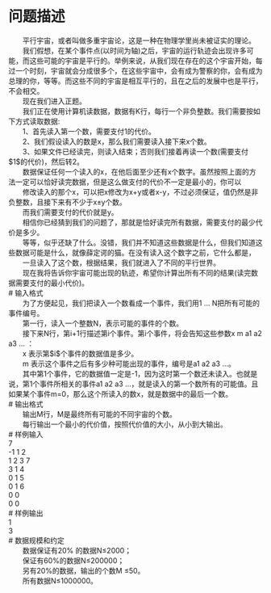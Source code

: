 <div id="pcont1" style="margin-top:20px; display:block;">

# 问题描述

<div class="pdcont">　　平行宇宙，或者叫做多重宇宙论，这是一种在物理学里尚未被证实的理论。<br/>
　　我们假想，在某个事件点(以时间为轴)之后，宇宙的运行轨迹会出现许多可能，而这些可能的宇宙是平行的。举例来说，从我们现在存在的这个宇宙开始，每过一个时刻，宇宙就会分成很多个，在这些宇宙中，会有成为警察的你，会有成为总理的你，等等。而这些不同的宇宙是相互平行的，且在之后的发展中也是平行，不会相交。<br/>
　　现在我们进入正题。<br/>
　　我们正在使用计算机读数据，数据有K行，每行一个非负整数。我们需要按如下方式读取数据:<br/>
　　1、首先读入第一个数，需要支付1的代价。<br/>
　　2、我们假设读入的数是x，那么我们需要读入接下来x个数。<br/>
　　3、如果文件已经读完，则读入结束；否则我们接着再读一个数(需要支付$1$的代价)，然后转2。<br/>
　　数据保证任何一个读入的x，在他后面至少还有x个数字。虽然按照上面的方法一定可以恰好读完数据，但是这么做支付的代价不一定是最小的，你可以<br/>
　　修改读入的那个x，可以把x修改为x+y或者x-y，不过必须保证，值仍然是非负整数，且接下来有不少于x±y个数。<br/>
　　而我们需要支付的代价就是y。<br/>
　　相信你已经猜到我们的问题了，那就是恰好读完所有数据，需要支付的最少代价是多少。<br/>
　　等等，似乎还缺了什么。没错，我们并不知道这些数据是什么，但我们知道这些数据可能是什么，就像薛定谔的猫。在没有读入这个数字之前，它什么都是，<br/>
　　一旦读入了这个数，根据结果，我们就进入了不同的平行世界。<br/>
　　现在我将告诉你宇宙可能出现的轨迹，希望你计算出所有不同的结果(读完数据需要支付的最小代价)。</div>
# 输入格式

<div class="pdcont">　　为了方便起见，我们把读入一个数看成一个事件，我们用1 … N把所有可能的事件编号。<br/>
　　第一行，读入一个整数N，表示可能的事件的个数。<br/>
　　接下来N行，第i+1行描述第i个事件。第i个事件，将会告知这些参数x m a1 a2 a3 … ：<br/>
　　x 表示第$i$个事件的数据值是多少。<br/>
　　m 表示这个事件之后有多少种可能出现的事件，编号是a1 a2 a3 …。<br/>
　　其中第1个事件，它的数据值一定是-1，因为这时第一个数还未读入。也就是说，第1个事件所相关的事件a1 a2 a3 …，就是读入的第一个数所有的可能值。且如果某个事件m=0，那么这个所读入的数x，就是数据中的最后一个数。</div>
# 输出格式

<div class="pdcont">　　输出M行，M是最终所有可能的不同宇宙的个数。<br/>
　　每行输出一个最小的代价值，按照代价值的大小，从小到大输出。</div>
# 样例输入

<div class="pddata">7<br/>
-1 1 2<br/>
1 2 3 7<br/>
3 1 4<br/>
0 1 5<br/>
0 1 6<br/>
0 0<br/>
0 0</div>
# 样例输出

<div class="pddata">1<br/>
3</div>
# 数据规模和约定

<div class="pdcont">　　数据保证有20% 的数据N≤2000；<br/>
　　保证有60%的数据N≤200000；<br/>
　　另有20%的数据，输出的个数M ≤50。<br/>
　　所有数据N≤1000000。</div>

</div>
